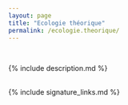 ```yaml
---
layout: page
title: "Ecologie théorique"
permalink: /ecologie.theorique/
---
```


<br>

{% include description.md %}

<br>
{% include signature_links.md %}
